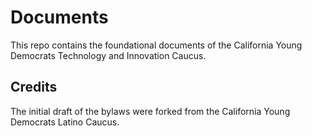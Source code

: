 # Documents
This repo contains the foundational documents of the California Young Democrats Technology and Innovation Caucus.

## Credits
The initial draft of the bylaws were forked from the California Young Democrats Latino Caucus.
